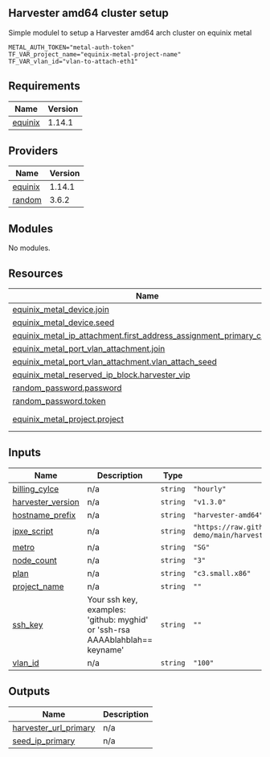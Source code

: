 ## Harvester amd64 cluster setup
Simple modulel to setup a Harvester amd64 arch cluster on equinix metal

```
METAL_AUTH_TOKEN="metal-auth-token"
TF_VAR_project_name="equinix-metal-project-name"
TF_VAR_vlan_id="vlan-to-attach-eth1"
```

## Requirements

| Name | Version |
|------|---------|
| <a name="requirement_equinix"></a> [equinix](#requirement\_equinix) | 1.14.1 |

## Providers

| Name | Version |
|------|---------|
| <a name="provider_equinix"></a> [equinix](#provider\_equinix) | 1.14.1 |
| <a name="provider_random"></a> [random](#provider\_random) | 3.6.2 |

## Modules

No modules.

## Resources

| Name | Type |
|------|------|
| [equinix_metal_device.join](https://registry.terraform.io/providers/equinix/equinix/1.14.1/docs/resources/metal_device) | resource |
| [equinix_metal_device.seed](https://registry.terraform.io/providers/equinix/equinix/1.14.1/docs/resources/metal_device) | resource |
| [equinix_metal_ip_attachment.first_address_assignment_primary_cluster](https://registry.terraform.io/providers/equinix/equinix/1.14.1/docs/resources/metal_ip_attachment) | resource |
| [equinix_metal_port_vlan_attachment.join](https://registry.terraform.io/providers/equinix/equinix/1.14.1/docs/resources/metal_port_vlan_attachment) | resource |
| [equinix_metal_port_vlan_attachment.vlan_attach_seed](https://registry.terraform.io/providers/equinix/equinix/1.14.1/docs/resources/metal_port_vlan_attachment) | resource |
| [equinix_metal_reserved_ip_block.harvester_vip](https://registry.terraform.io/providers/equinix/equinix/1.14.1/docs/resources/metal_reserved_ip_block) | resource |
| [random_password.password](https://registry.terraform.io/providers/hashicorp/random/latest/docs/resources/password) | resource |
| [random_password.token](https://registry.terraform.io/providers/hashicorp/random/latest/docs/resources/password) | resource |
| [equinix_metal_project.project](https://registry.terraform.io/providers/equinix/equinix/1.14.1/docs/data-sources/metal_project) | data source |

## Inputs

| Name | Description | Type | Default | Required |
|------|-------------|------|---------|:--------:|
| <a name="input_billing_cylce"></a> [billing\_cylce](#input\_billing\_cylce) | n/a | `string` | `"hourly"` | no |
| <a name="input_harvester_version"></a> [harvester\_version](#input\_harvester\_version) | n/a | `string` | `"v1.3.0"` | no |
| <a name="input_hostname_prefix"></a> [hostname\_prefix](#input\_hostname\_prefix) | n/a | `string` | `"harvester-amd64"` | no |
| <a name="input_ipxe_script"></a> [ipxe\_script](#input\_ipxe\_script) | n/a | `string` | `"https://raw.githubusercontent.com/ibrokethecloud/susecon24-demo/main/harvester-amd64/ipxe/ipxe-"` | no |
| <a name="input_metro"></a> [metro](#input\_metro) | n/a | `string` | `"SG"` | no |
| <a name="input_node_count"></a> [node\_count](#input\_node\_count) | n/a | `string` | `"3"` | no |
| <a name="input_plan"></a> [plan](#input\_plan) | n/a | `string` | `"c3.small.x86"` | no |
| <a name="input_project_name"></a> [project\_name](#input\_project\_name) | n/a | `string` | `""` | no |
| <a name="input_ssh_key"></a> [ssh\_key](#input\_ssh\_key) | Your ssh key, examples: 'github: myghid' or 'ssh-rsa AAAAblahblah== keyname' | `string` | `""` | no |
| <a name="input_vlan_id"></a> [vlan\_id](#input\_vlan\_id) | n/a | `string` | `"100"` | no |

## Outputs

| Name | Description |
|------|-------------|
| <a name="output_harvester_url_primary"></a> [harvester\_url\_primary](#output\_harvester\_url\_primary) | n/a |
| <a name="output_seed_ip_primary"></a> [seed\_ip\_primary](#output\_seed\_ip\_primary) | n/a |
